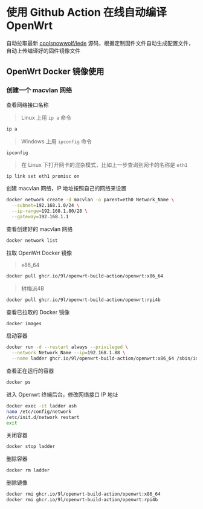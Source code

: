# 使用 Github Action 在线自动编译 OpenWrt

自动拉取最新 [coolsnowwolf/lede](https://github.com/coolsnowwolf/lede) 源码，根据定制固件文件自动生成配置文件，自动上传编译好的固件镜像文件

## OpenWrt Docker 镜像使用

### 创建一个 macvlan 网络

查看网络接口名称

> Linux 上用 `ip a` 命令

```bash
ip a
```

> Windows 上用 `ipconfig` 命令

```
ipconfig
```

> 在 Linux 下打开网卡的混杂模式，比如上一步查询到网卡的名称是 `eth1`

```bash
ip link set eth1 promisc on
```
创建 macvlan 网络，IP 地址按照自己的网络来设置

```bash
docker network create -d macvlan -o parent=eth0 Network_Name \
  --subnet=192.168.1.0/24 \
  --ip-range=192.168.1.80/28 \
  --gateway=192.168.1.1
```

查看创建好的 macvlan 网络

```bash
docker network list
```

拉取 OpenWrt Docker 镜像

> x86_64

```bash
docker pull ghcr.io/9l/openwrt-build-action/openwrt:x86_64
```

> 树梅派4B

```bash
docker pull ghcr.io/9l/openwrt-build-action/openwrt:rpi4b
```

查看已拉取的 Docker 镜像

```bash
docker images
```

启动容器

```bash
docker run -d --restart always --privileged \
  --network Network_Name --ip=192.168.1.88 \
  --name ladder ghcr.io/9l/openwrt-build-action/openwrt:x86_64 /sbin/init
```

查看正在运行的容器

```bash
docker ps
```

进入 Openwrt 终端后台，修改网络接口 IP 地址

```bash
docker exec -it ladder ash
nano /etc/config/network
/etc/init.d/network restart
exit
```

关闭容器

```bash
docker stop ladder
```

删除容器

```bash
docker rm ladder
```

删除镜像

```bash
docker rmi ghcr.io/9l/openwrt-build-action/openwrt:x86_64
docker rmi ghcr.io/9l/openwrt-build-action/openwrt:rpi4b
```
